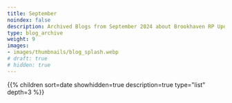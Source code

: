 ```yaml
---
title: September
noindex: false
description: Archived Blogs from September 2024 about Brookhaven RP Updates, exciting news, and new findings
type: blog_archive
weight: 9
images:
- images/thumbnails/blog_splash.webp
# draft: true
# hidden: true
---
```




{{% children sort=date showhidden=true description=true type="list" depth=3 %}}
